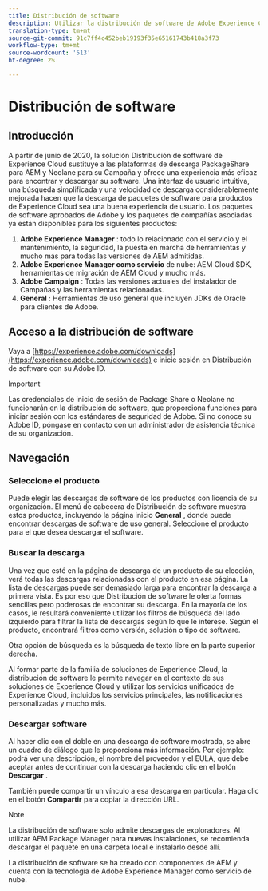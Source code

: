 ```yaml
---
title: Distribución de software
description: Utilizar la distribución de software de Adobe Experience Cloud
translation-type: tm+mt
source-git-commit: 91c7ff4c452beb19193f35e65161743b418a3f73
workflow-type: tm+mt
source-wordcount: '513'
ht-degree: 2%

---
```



# Distribución de software

## Introducción

A partir de junio de 2020, la solución Distribución de software de Experience Cloud sustituye a las plataformas de descarga PackageShare para AEM y Neolane para su Campaña y ofrece una experiencia más eficaz para encontrar y descargar su software. Una interfaz de usuario intuitiva, una búsqueda simplificada y una velocidad de descarga considerablemente mejorada hacen que la descarga de paquetes de software para productos de Experience Cloud sea una buena experiencia de usuario. Los paquetes de software aprobados de Adobe y los paquetes de compañías asociadas ya están disponibles para los siguientes productos:

1. **Adobe Experience Manager** : todo lo relacionado con el servicio y el mantenimiento, la seguridad, la puesta en marcha de herramientas y mucho más para todas las versiones de AEM admitidas.
1. **Adobe Experience Manager como servicio** de nube: AEM Cloud SDK, herramientas de migración de AEM Cloud y mucho más.
1. **Adobe Campaign** : Todas las versiones actuales del instalador de Campañas y las herramientas relacionadas.
1. **General** : Herramientas de uso general que incluyen JDKs de Oracle para clientes de Adobe.

## Acceso a la distribución de software

Vaya a [https://experience.adobe.com/downloads](https://experience.adobe.com/downloads) e inicie sesión en Distribución de software con su Adobe ID.

>[!IMPORTANT]
>
>Las credenciales de inicio de sesión de Package Share o Neolane no funcionarán en la distribución de software, que proporciona funciones para iniciar sesión con los estándares de seguridad de Adobe. Si no conoce su Adobe ID, póngase en contacto con un administrador de asistencia técnica de su organización.

## Navegación

### Seleccione el producto

Puede elegir las descargas de software de los productos con licencia de su organización. El menú de cabecera de Distribución de software muestra estos productos, incluyendo la página inicio **General** , donde puede encontrar descargas de software de uso general. Seleccione el producto para el que desea descargar el software.

### Buscar la descarga

Una vez que esté en la página de descarga de un producto de su elección, verá todas las descargas relacionadas con el producto en esa página. La lista de descargas puede ser demasiado larga para encontrar la descarga a primera vista. Es por eso que Distribución de software le oferta formas sencillas pero poderosas de encontrar su descarga. En la mayoría de los casos, le resultará conveniente utilizar los filtros de búsqueda del lado izquierdo para filtrar la lista de descargas según lo que le interese. Según el producto, encontrará filtros como versión, solución o tipo de software.

Otra opción de búsqueda es la búsqueda de texto libre en la parte superior derecha.

Al formar parte de la familia de soluciones de Experience Cloud, la distribución de software le permite navegar en el contexto de sus soluciones de Experience Cloud y utilizar los servicios unificados de Experience Cloud, incluidos los servicios principales, las notificaciones personalizadas y mucho más.

### Descargar software

Al hacer clic con el doble en una descarga de software mostrada, se abre un cuadro de diálogo que le proporciona más información. Por ejemplo: podrá ver una descripción, el nombre del proveedor y el EULA, que debe aceptar antes de continuar con la descarga haciendo clic en el botón **Descargar** .

También puede compartir un vínculo a esa descarga en particular. Haga clic en el botón **Compartir** para copiar la dirección URL.

>[!NOTE]
>
>La distribución de software solo admite descargas de exploradores. Al utilizar AEM Package Manager para nuevas instalaciones, se recomienda descargar el paquete en una carpeta local e instalarlo desde allí.

La distribución de software se ha creado con componentes de AEM y cuenta con la tecnología de Adobe Experience Manager como servicio de nube.